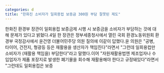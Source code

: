 ```yaml
---
categories: d
title: "한화진 소비자가 일회용컵 보증금 300원 부담 잘못된 제도"
---
```

한화진 환경부 장관이 일회용컵 보증금제 시행 시 보증금을 소비자가 부담하는 것에 대해 문제가 있다고 밝혔다.4일 한 장관은 정부세종청사에서 열린 국회 환경노동위원회 환경부 국정감사에서 윤건영 더불어민주당 의원 질의에 이같이 답했다.윤 의원은 "공병, 타이어, 건전지, 형광등 등은 재활용을 생산자가 책임진다"라면서 "그런데 일회용컵만 소비자가 (재활용 책임을) 부담한다"라고 말했다.이어 "자원재활용법엔 제조업자나 수입업자가 제품 포장지로 발생한 폐기물을 회수해 재활용해야 한다고 규정돼있다"라면서 "그런데도 일회용컵은 보증